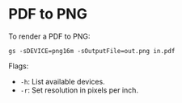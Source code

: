 PDF to PNG
==========

To render a PDF to PNG:

    gs -sDEVICE=png16m -sOutputFile=out.png in.pdf

Flags:

 * `-h`: List available devices.
 * `-r`: Set resolution in pixels per inch.
